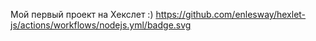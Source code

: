 Мой первый проект на Хекслет :)
https://github.com/enlesway/hexlet-js/actions/workflows/nodejs.yml/badge.svg

